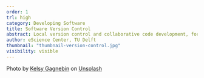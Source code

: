 ```yaml
---
order: 1
trl: high
category: Developing Software
title: Software Version Control
abstract: Local version control and collaborative code development, for example using Git and GitHub
author: eScience Center, TU Delft
thumbnail: "thumbnail-version-control.jpg"
visibility: visible
---
```


Photo by <a href="https://unsplash.com/@kelsymichael?utm_content=creditCopyText&utm_medium=referral&utm_source=unsplash">Kelsy Gagnebin</a> on <a href="https://unsplash.com/photos/a-stack-of-books-R52YghRa_Ik?utm_content=creditCopyText&utm_medium=referral&utm_source=unsplash">Unsplash</a>
  